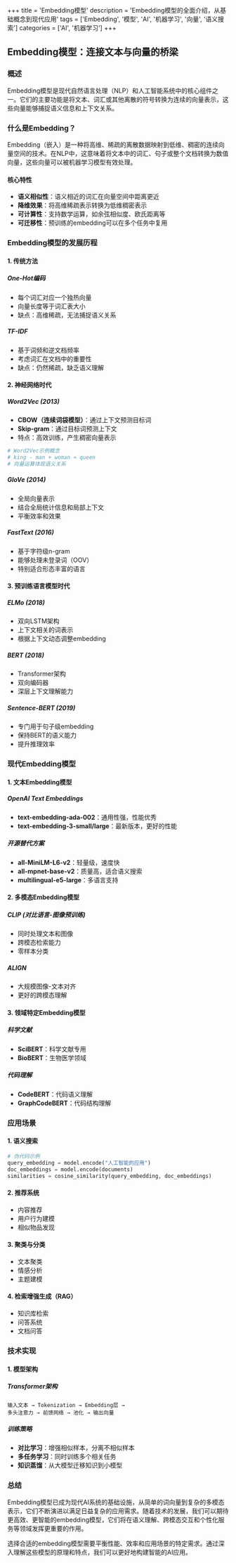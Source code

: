 +++
title = 'Embedding模型'
description = 'Embedding模型的全面介绍，从基础概念到现代应用'
tags = ['Embedding', '模型', 'AI', '机器学习', '向量', '语义搜索']
categories = ['AI', '机器学习']
+++

## Embedding模型：连接文本与向量的桥梁

### 概述

Embedding模型是现代自然语言处理（NLP）和人工智能系统中的核心组件之一。它们的主要功能是将文本、词汇或其他离散的符号转换为连续的向量表示，这些向量能够捕捉语义信息和上下文关系。

### 什么是Embedding？

Embedding（嵌入）是一种将高维、稀疏的离散数据映射到低维、稠密的连续向量空间的技术。在NLP中，这意味着将文本中的词汇、句子或整个文档转换为数值向量，这些向量可以被机器学习模型有效处理。

#### 核心特性

- **语义相似性**：语义相近的词汇在向量空间中距离更近
- **降维效果**：将高维稀疏表示转换为低维稠密表示
- **可计算性**：支持数学运算，如余弦相似度、欧氏距离等
- **可迁移性**：预训练的embedding可以在多个任务中复用

### Embedding模型的发展历程

#### 1. 传统方法

##### One-Hot编码

- 每个词汇对应一个独热向量
- 向量长度等于词汇表大小
- 缺点：高维稀疏，无法捕捉语义关系

##### TF-IDF

- 基于词频和逆文档频率
- 考虑词汇在文档中的重要性
- 缺点：仍然稀疏，缺乏语义理解

#### 2. 神经网络时代

##### Word2Vec (2013)

- **CBOW（连续词袋模型）**：通过上下文预测目标词
- **Skip-gram**：通过目标词预测上下文
- 特点：高效训练，产生稠密向量表示

```python
# Word2Vec示例概念
# king - man + woman ≈ queen
# 向量运算体现语义关系
```

##### GloVe (2014)

- 全局向量表示
- 结合全局统计信息和局部上下文
- 平衡效率和效果

##### FastText (2016)

- 基于字符级n-gram
- 能够处理未登录词（OOV）
- 特别适合形态丰富的语言

#### 3. 预训练语言模型时代

##### ELMo (2018)

- 双向LSTM架构
- 上下文相关的词表示
- 根据上下文动态调整embedding

##### BERT (2018)

- Transformer架构
- 双向编码器
- 深层上下文理解能力

##### Sentence-BERT (2019)

- 专门用于句子级embedding
- 保持BERT的语义能力
- 提升推理效率

### 现代Embedding模型

#### 1. 文本Embedding模型

##### OpenAI Text Embeddings

- **text-embedding-ada-002**：通用性强，性能优秀
- **text-embedding-3-small/large**：最新版本，更好的性能

##### 开源替代方案

- **all-MiniLM-L6-v2**：轻量级，速度快
- **all-mpnet-base-v2**：质量高，适合语义搜索
- **multilingual-e5-large**：多语言支持

#### 2. 多模态Embedding模型

##### CLIP (对比语言-图像预训练)

- 同时处理文本和图像
- 跨模态检索能力
- 零样本分类

##### ALIGN

- 大规模图像-文本对齐
- 更好的跨模态理解

#### 3. 领域特定Embedding模型

##### 科学文献

- **SciBERT**：科学文献专用
- **BioBERT**：生物医学领域

##### 代码理解

- **CodeBERT**：代码语义理解
- **GraphCodeBERT**：代码结构理解

### 应用场景

#### 1. 语义搜索

```python
# 伪代码示例
query_embedding = model.encode("人工智能的应用")
doc_embeddings = model.encode(documents)
similarities = cosine_similarity(query_embedding, doc_embeddings)
```

#### 2. 推荐系统

- 内容推荐
- 用户行为建模
- 相似物品发现

#### 3. 聚类与分类

- 文本聚类
- 情感分析
- 主题建模

#### 4. 检索增强生成（RAG）

- 知识库检索
- 问答系统
- 文档问答

### 技术实现

#### 1. 模型架构

##### Transformer架构

```text
输入文本 → Tokenization → Embedding层 → 
多头注意力 → 前馈网络 → 池化 → 输出向量
```

##### 训练策略

- **对比学习**：增强相似样本，分离不相似样本
- **多任务学习**：同时训练多个相关任务
- **知识蒸馏**：从大模型迁移知识到小模型

### 总结

Embedding模型已成为现代AI系统的基础设施，从简单的词向量到复杂的多模态表示，它们不断演进以满足日益复杂的应用需求。随着技术的发展，我们可以期待更高效、更智能的embedding模型，它们将在语义理解、跨模态交互和个性化服务等领域发挥更重要的作用。

选择合适的embedding模型需要平衡性能、效率和应用场景的特定需求。通过深入理解这些模型的原理和特点，我们可以更好地构建智能的AI应用。
